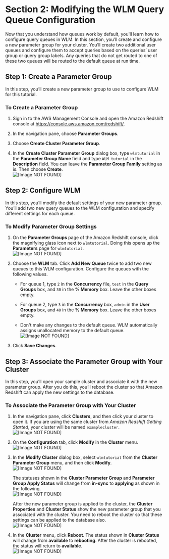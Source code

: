 # Section 2: Modifying the WLM Query Queue Configuration<a name="tutorial-wlm-modifying-wlm-configuration"></a>

Now that you understand how queues work by default, you'll learn how to configure query queues in WLM\. In this section, you’ll create and configure a new parameter group for your cluster\. You’ll create two additional user queues and configure them to accept queries based on the queries’ user group or query group labels\. Any queries that do not get routed to one of these two queues will be routed to the default queue at run time\.

## Step 1: Create a Parameter Group<a name="tutorial-wlm-create-parameter-group"></a>

In this step, you’ll create a new parameter group to use to configure WLM for this tutorial\. 

### To Create a Parameter Group<a name="how-to-wlm-create-parameter-group"></a>

1. Sign in to the AWS Management Console and open the Amazon Redshift console at [https://console\.aws\.amazon\.com/redshift/](https://console.aws.amazon.com/redshift/)\.

1. In the navigation pane, choose **Parameter Groups**\.

1. Choose **Create Cluster Parameter Group**\.

1. In the **Create Cluster Parameter Group** dialog box, type `wlmtutorial` in the **Parameter Group Name** field and type `WLM tutorial` in the **Description** field\. You can leave the **Parameter Group Family** setting as is\. Then choose **Create**\.  
![\[Image NOT FOUND\]](http://docs.aws.amazon.com/redshift/latest/dg/images/console_create_cluster_param_group.png)

## Step 2: Configure WLM<a name="tutorial-wlm-configure-wlm"></a>

In this step, you’ll modify the default settings of your new parameter group\. You’ll add two new query queues to the WLM configuration and specify different settings for each queue\.

### To Modify Parameter Group Settings<a name="how-to-wlm-configure-wlm"></a>

1. On the **Parameter Groups** page of the Amazon Redshift console, click the magnifying glass icon next to `wlmtutorial`\. Doing this opens up the **Parameters** page for `wlmtutorial`\.  
![\[Image NOT FOUND\]](http://docs.aws.amazon.com/redshift/latest/dg/images/console_param_group_list.png)

1. Choose the **WLM** tab\. Click **Add New Queue** twice to add two new queues to this WLM configuration\. Configure the queues with the following values\.

   + For queue 1, type `2` in the **Concurrency** file, `test` in the **Query Groups** box, and `30` in the **% Memory** box\. Leave the other boxes empty\.

   + For queue 2, type `3` in the **Concurrency** box, `admin` in the **User Groups** box, and `40` in the **% Memory** box\. Leave the other boxes empty\.

   + Don't make any changes to the default queue\. WLM automatically assigns unallocated memory to the default queue\.   
![\[Image NOT FOUND\]](http://docs.aws.amazon.com/redshift/latest/dg/images/console_param_group_modify_wlm.png)

1. Click **Save Changes**\.

## Step 3: Associate the Parameter Group with Your Cluster<a name="tutorial-wlm-associate-param-group"></a>

In this step, you’ll open your sample cluster and associate it with the new parameter group\. After you do this, you’ll reboot the cluster so that Amazon Redshift can apply the new settings to the database\.

### To Associate the Parameter Group with Your Cluster<a name="how-to-wlm-associate-param-group"></a>

1. In the navigation pane, click **Clusters**, and then click your cluster to open it\. If you are using the same cluster from *Amazon Redshift Getting Started*, your cluster will be named `examplecluster`\.  
![\[Image NOT FOUND\]](http://docs.aws.amazon.com/redshift/latest/dg/images/console_clusters_examplecluster.png)

1. On the **Configuration** tab, click **Modify** in the **Cluster** menu\.  
![\[Image NOT FOUND\]](http://docs.aws.amazon.com/redshift/latest/dg/images/console_clusters_examplecluster_cluster_menu_modify.png)

1. In the **Modify Cluster** dialog box, select `wlmtutorial` from the **Cluster Parameter Group** menu, and then click **Modify**\.  
![\[Image NOT FOUND\]](http://docs.aws.amazon.com/redshift/latest/dg/images/console_clusters_examplecluster_modify.png)

   The statuses shown in the **Cluster Parameter Group** and **Parameter Group Apply Status** will change from **in\-sync** to **applying** as shown in the following\.  
![\[Image NOT FOUND\]](http://docs.aws.amazon.com/redshift/latest/dg/images/console_clusters_examplecluster_modify_applying.png)

   After the new parameter group is applied to the cluster, the **Cluster Properties** and **Cluster Status** show the new parameter group that you associated with the cluster\. You need to reboot the cluster so that these settings can be applied to the database also\.   
![\[Image NOT FOUND\]](http://docs.aws.amazon.com/redshift/latest/dg/images/console_clusters_examplecluster_pending_reboot.png)

1. In the **Cluster** menu, click **Reboot**\. The status shown in **Cluster Status** will change from **available** to **rebooting**\. After the cluster is rebooted, the status will return to **available**\.  
![\[Image NOT FOUND\]](http://docs.aws.amazon.com/redshift/latest/dg/images/console_clusters_examplecluster_cluster_menu_reboot.png)